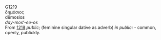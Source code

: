G1219  
δημόσιος  
dēmosios  
*day-mos‘-ee-os*  
From [1218](g1218) *public*; (feminine singular dative as adverb) *in*
*public:* - common, openly, publickly.  
